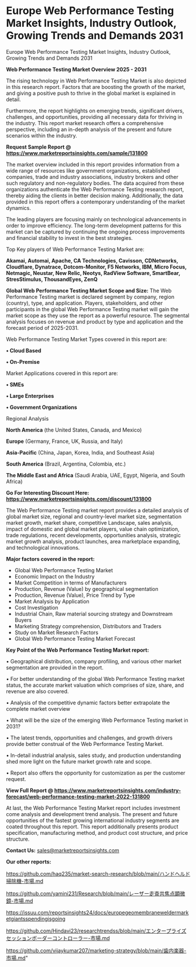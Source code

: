 # Europe Web Performance Testing Market Insights, Industry Outlook, Growing Trends and Demands 2031
Europe Web Performance Testing Market Insights, Industry Outlook, Growing Trends and Demands 2031

<Strong> Web Performance Testing Market Overview 2025 - 2031</strong>

The rising technology in Web Performance Testing Market is also depicted in this research report. Factors that are boosting the growth of the market, and giving a positive push to thrive in the global market is explained in detail.

Furthermore, the report highlights on emerging trends, significant drivers, challenges, and opportunities, providing all necessary data for thriving in the industry. This report market research offers a comprehensive perspective, including an in-depth analysis of the present and future scenarios within the industry.

<strong>Request Sample Report @ <a href=https://www.marketreportsinsights.com/sample/131800>https://www.marketreportsinsights.com/sample/131800</a></strong>

The market overview included in this report provides information from a wide range of resources like government organizations, established companies, trade and industry associations, industry brokers and other such regulatory and non-regulatory bodies. The data acquired from these organizations authenticate the Web Performance Testing research report, thereby aiding the clients in better decision making. Additionally, the data provided in this report offers a contemporary understanding of the market dynamics.

The leading players are focusing mainly on technological advancements in order to improve efficiency. The long-term development patterns for this market can be captured by continuing the ongoing process improvements and financial stability to invest in the best strategies.

Top Key players of Web Performance Testing Market are:

<strong>Akamai, Automai, Apache, CA Technologies, Cavisson, CDNetworks, Cloudflare, Dynatrace, Dotcom-Monitor, F5 Networks, IBM, Micro Focus, Netmagic, Neustar, New Relic, Neotys, RadView Software, SmartBear, StresStimulus, ThousandEyes, ZenQ</strong>

<strong><b>Global Web Performance Testing Market Scope and Size:</b></strong>
The Web Performance Testing market is declared segment by company, region (country), type, and application. Players, stakeholders, and other participants in the global Web Performance Testing market will gain the market scope as they use the report as a powerful resource. The segmental analysis focuses on revenue and product by type and application and the forecast period of 2025-2031.

Web Performance Testing Market Types covered in this report are:

<strong>• Cloud Based

• On-Premise</strong>

Market Applications covered in this report are:

<strong>• SMEs

• Large Enterprises

• Government Organizations</strong> 

Regional Analysis

<strong>North America</strong> (the United States, Canada, and Mexico)

<strong>Europe</strong> (Germany, France, UK, Russia, and Italy)

<strong>Asia-Pacific</strong> (China, Japan, Korea, India, and Southeast Asia)

<strong>South America</strong> (Brazil, Argentina, Colombia, etc.)

<strong>The Middle East and Africa</strong> (Saudi Arabia, UAE, Egypt, Nigeria, and South Africa)

<strong>Go For Interesting Discount Here: <a href=https://www.marketreportsinsights.com/discount/131800>https://www.marketreportsinsights.com/discount/131800</a></strong>

The Web Performance Testing market report provides a detailed analysis of global market size, regional and country-level market size, segmentation market growth, market share, competitive Landscape, sales analysis, impact of domestic and global market players, value chain optimization, trade regulations, recent developments, opportunities analysis, strategic market growth analysis, product launches, area marketplace expanding, and technological innovations.

<strong><b>Major factors covered in the report:</b></strong>
<ul>
  <li>Global Web Performance Testing Market </li>
  <li>Economic Impact on the Industry</li>
  <li>Market Competition in terms of Manufacturers</li>
  <li>Production, Revenue (Value) by geographical segmentation</li>
  <li>Production, Revenue (Value), Price Trend by Type</li>
  <li>Market Analysis by Application</li>
  <li>Cost Investigation</li>
  <li>Industrial Chain, Raw material sourcing strategy and Downstream Buyers</li>
  <li>Marketing Strategy comprehension, Distributors and Traders</li>
  <li>Study on Market Research Factors</li>
  <li>Global Web Performance Testing Market Forecast</li>
</ul>

<strong><b>Key Point of the Web Performance Testing Market report:</b></strong>

• Geographical distribution, company profiling, and various other market segmentation are provided in the report.

• For better understanding of the global Web Performance Testing market status, the accurate market valuation which comprises of size, share, and revenue are also covered.

• Analysis of the competitive dynamic factors better extrapolate the complete market overview

• What will be the size of the emerging Web Performance Testing market in 2031?

• The latest trends, opportunities and challenges, and growth drivers provide better construal of the Web Performance Testing Market.

• In-detail industrial analysis, sales study, and production understanding shed more light on the future market growth rate and scope.

• Report also offers the opportunity for customization as per the customer request.

<strong><b>View Full Report @ <a href=https://www.marketreportsinsights.com/industry-forecast/web-performance-testing-market-2022-131800>https://www.marketreportsinsights.com/industry-forecast/web-performance-testing-market-2022-131800</a></b></strong>


At last, the Web Performance Testing Market report includes investment come analysis and development trend analysis. The present and future opportunities of the fastest growing international industry segments are coated throughout this report. This report additionally presents product specification, manufacturing method, and product cost structure, and price structure.

<strong>Contact Us:</strong>
sales@marketreportsinsights.com

<strong>Our other reports:</strong>

<a href=https://github.com/haq235/market-search-research/blob/main/ハンドヘルド掃除機-市場.md>https://github.com/haq235/market-search-research/blob/main/ハンドヘルド掃除機-市場.md</a>

<a href=https://github.com/yamini231/Research/blob/main/レーザー走査共焦点顕微鏡-市場.md>https://github.com/yamini231/Research/blob/main/レーザー走査共焦点顕微鏡-市場.md</a>

<a href=https://issuu.com/reportsinsights24/docs/europegeomembraneweldermarketgiantsspendingisgoing>https://issuu.com/reportsinsights24/docs/europegeomembraneweldermarketgiantsspendingisgoing</a>

<a href=https://github.com/Hindavi23/researchtrendss/blob/main/エンタープライズセッションボーダーコントローラー-市場.md>https://github.com/Hindavi23/researchtrendss/blob/main/エンタープライズセッションボーダーコントローラー-市場.md</a>

<a href=https://github.com/vijaykumar207/marketing-strategy/blob/main/歯内楽器-市場.md>https://github.com/vijaykumar207/marketing-strategy/blob/main/歯内楽器-市場.md</a>"
